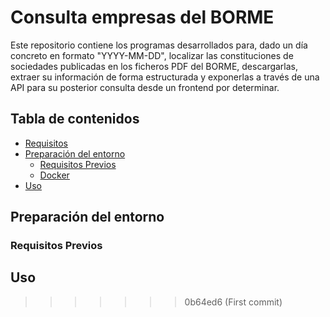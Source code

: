 # Consulta empresas del BORME

Este repositorio contiene los programas desarrollados para, dado un día concreto en formato "YYYY-MM-DD", localizar las constituciones de sociedades publicadas en los ficheros PDF del BORME, descargarlas, extraer su información de forma estructurada y exponerlas a través de una API para su posterior consulta desde un frontend por determinar.

## Tabla de contenidos

- [Requisitos](#requisitos)
- [Preparación del entorno](#preparación-del-entorno)
  - [Requisitos Previos](#requisitos-previos)
  - [Docker](#docker)
- [Uso](#uso)



## Preparación del entorno

### Requisitos Previos




## Uso

>>>>>>> 0b64ed6 (First commit)
